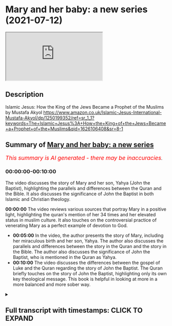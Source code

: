 # Mary and her baby: a new series (2021-07-12)

<iframe loading='lazy' allow='autoplay' src='https://www.youtube.com/embed/DPApumzcyf8'></iframe>

## Description

Islamic Jesus: How the King of the Jews Became a Prophet of the Muslims by Mustafa Akyol https://www.amazon.co.uk/Islamic-Jesus-International-Mustafa-Akyol/dp/1250199352/ref=sr_1_1?keywords=The+Islamic+Jesus%3A+How+the+King+of+the+Jews+Became+a+Prophet+of+the+Muslims&qid=1626106408&sr=8-1

## Summary of [Mary and her baby: a new series](https://www.youtube.com/watch?v=DPApumzcyf8)


*<span style="color:red; font-size:125%">This summary is AI generated - there may be inaccuracies</span>. [](/)*

### <a onclick="modifyYTiframeseektime('0')">00:00:00-00:10:00</a>

The video discusses the story of Mary and her son, Yahya (John the Baptist), highlighting the parallels and differences between the Quran and the Bible. It also discusses the significance of John the Baptist in both Islamic and Christian theology.

**<a onclick="modifyYTiframeseektime('0')">00:00:00</a>** The video reviews various sources that portray Mary in a positive light, highlighting the quran's mention of her 34 times and her elevated status in muslim culture. It also touches on the controversial practice of venerating Mary as a perfect example of devotion to God.
* **<a onclick="modifyYTiframeseektime('300')">00:05:00</a>** In the video, the author presents the story of Mary, including her miraculous birth and her son, Yahya. The author also discusses the parallels and differences between the story in the Quran and the story in the Bible. The author also discusses the significance of John the Baptist, who is mentioned in the Quran as Yahya.
* **<a onclick="modifyYTiframeseektime('600')">00:10:00</a>** The video discusses the differences between the gospel of Luke and the Quran regarding the story of John the Baptist. The Quran briefly touches on the story of John the Baptist, highlighting only its own key theological message. This book is helpful in looking at more in a more balanced and more sober way.

<details><summary><h2>Full transcript with timestamps: CLICK TO EXPAND</h2></summary>

<a onclick="modifyYTiframeseektime('1')">0:00:01</a> i thought it'd be interesting to  
<a onclick="modifyYTiframeseektime('3')">0:00:03</a> look at how mary the mother of jesus  
<a onclick="modifyYTiframeseektime('6')">0:00:06</a> is portrayed in the quran the new  
<a onclick="modifyYTiframeseektime('9')">0:00:09</a> testament  
<a onclick="modifyYTiframeseektime('10')">0:00:10</a> and the christian apocrypha look at me  
<a onclick="modifyYTiframeseektime('13')">0:00:13</a> looking at the relationship between them  
<a onclick="modifyYTiframeseektime('15')">0:00:15</a> and as a guide to this i want to refer  
<a onclick="modifyYTiframeseektime('18')">0:00:18</a> to the islamic jesus by  
<a onclick="modifyYTiframeseektime('20')">0:00:20</a> muslim who i once heard lecture at  
<a onclick="modifyYTiframeseektime('23')">0:00:23</a> sowes in london he's written this uh  
<a onclick="modifyYTiframeseektime('26')">0:00:26</a> fascinating book  
<a onclick="modifyYTiframeseektime('28')">0:00:28</a> he's particularly good at drawing on  
<a onclick="modifyYTiframeseektime('30')">0:00:30</a> obscure  
<a onclick="modifyYTiframeseektime('31')">0:00:31</a> historical texts to throw light on  
<a onclick="modifyYTiframeseektime('34')">0:00:34</a> passengers  
<a onclick="modifyYTiframeseektime('35')">0:00:35</a> uh in these different sources but  
<a onclick="modifyYTiframeseektime('37')">0:00:37</a> particularly um the quran he is a muslim  
<a onclick="modifyYTiframeseektime('39')">0:00:39</a> author himself the book's been  
<a onclick="modifyYTiframeseektime('41')">0:00:41</a> recommended by some quite  
<a onclick="modifyYTiframeseektime('43')">0:00:43</a> eminent scholars and he does draw on  
<a onclick="modifyYTiframeseektime('47')">0:00:47</a> some very solid recent scholarship and  
<a onclick="modifyYTiframeseektime('49')">0:00:49</a> he's particularly good in my view  
<a onclick="modifyYTiframeseektime('51')">0:00:51</a> on understanding early jewish  
<a onclick="modifyYTiframeseektime('53')">0:00:53</a> christianity as the  
<a onclick="modifyYTiframeseektime('55')">0:00:55</a> background and context for understanding  
<a onclick="modifyYTiframeseektime('58')">0:00:58</a> the crown  
<a onclick="modifyYTiframeseektime('59')">0:00:59</a> the kran's portrayal of jesus so  
<a onclick="modifyYTiframeseektime('62')">0:01:02</a> i want to do perhaps a series of videos  
<a onclick="modifyYTiframeseektime('65')">0:01:05</a> looking at various aspects of mary's  
<a onclick="modifyYTiframeseektime('68')">0:01:08</a> life  
<a onclick="modifyYTiframeseektime('69')">0:01:09</a> in those different sources and how those  
<a onclick="modifyYTiframeseektime('71')">0:01:11</a> sources interrelate to each other  
<a onclick="modifyYTiframeseektime('74')">0:01:14</a> um the first video i'm just going to be  
<a onclick="modifyYTiframeseektime('76')">0:01:16</a> looking um  
<a onclick="modifyYTiframeseektime('78')">0:01:18</a> at the koran's portrait  
<a onclick="modifyYTiframeseektime('81')">0:01:21</a> of the parents of mary and this chapter  
<a onclick="modifyYTiframeseektime('85')">0:01:25</a> is entitled  
<a onclick="modifyYTiframeseektime('86')">0:01:26</a> mary and her baby and it begins with a  
<a onclick="modifyYTiframeseektime('90')">0:01:30</a> quote from the quran  
<a onclick="modifyYTiframeseektime('91')">0:01:31</a> in english remember the one who guarded  
<a onclick="modifyYTiframeseektime('94')">0:01:34</a> her chastity  
<a onclick="modifyYTiframeseektime('96')">0:01:36</a> we breathed into her our spirit and made  
<a onclick="modifyYTiframeseektime('99')">0:01:39</a> her  
<a onclick="modifyYTiframeseektime('100')">0:01:40</a> and her son a sign for all people  
<a onclick="modifyYTiframeseektime('104')">0:01:44</a> that's the quran 21 31  
<a onclick="modifyYTiframeseektime('107')">0:01:47</a> and the chapter begins in the whole  
<a onclick="modifyYTiframeseektime('110')">0:01:50</a> quran  
<a onclick="modifyYTiframeseektime('111')">0:01:51</a> which has more than 6 000 verses there  
<a onclick="modifyYTiframeseektime('114')">0:01:54</a> is only one  
<a onclick="modifyYTiframeseektime('115')">0:01:55</a> woman mentioned by name there is even a  
<a onclick="modifyYTiframeseektime('118')">0:01:58</a> long chapter named  
<a onclick="modifyYTiframeseektime('120')">0:02:00</a> after her even more there is a longer  
<a onclick="modifyYTiframeseektime('123')">0:02:03</a> chapter named after her family  
<a onclick="modifyYTiframeseektime('126')">0:02:06</a> and yet that woman is not amina the  
<a onclick="modifyYTiframeseektime('128')">0:02:08</a> mother of the prophet muhammad  
<a onclick="modifyYTiframeseektime('130')">0:02:10</a> or khadija his first wife or fatima  
<a onclick="modifyYTiframeseektime('134')">0:02:14</a> his daughter as one could have expected  
<a onclick="modifyYTiframeseektime('137')">0:02:17</a> to see  
<a onclick="modifyYTiframeseektime('138')">0:02:18</a> she is rather mary the mother of jesus  
<a onclick="modifyYTiframeseektime('143')">0:02:23</a> mary is not just named repeatedly in the  
<a onclick="modifyYTiframeseektime('146')">0:02:26</a> muslim scripture  
<a onclick="modifyYTiframeseektime('147')">0:02:27</a> some 34 times compared to this  
<a onclick="modifyYTiframeseektime('150')">0:02:30</a> to 19 times in the new testament this is  
<a onclick="modifyYTiframeseektime('153')">0:02:33</a> very interesting  
<a onclick="modifyYTiframeseektime('154')">0:02:34</a> do christians realize that the quran  
<a onclick="modifyYTiframeseektime('156')">0:02:36</a> mentions mary  
<a onclick="modifyYTiframeseektime('158')">0:02:38</a> far more often than even the bible does  
<a onclick="modifyYTiframeseektime('162')">0:02:42</a> she is also in the quran exceptionally  
<a onclick="modifyYTiframeseektime('165')">0:02:45</a> praised  
<a onclick="modifyYTiframeseektime('166')">0:02:46</a> god has chosen you and purified you  
<a onclick="modifyYTiframeseektime('169')">0:02:49</a> angels  
<a onclick="modifyYTiframeseektime('170')">0:02:50</a> tell mary in the quran he has chosen you  
<a onclick="modifyYTiframeseektime('173')">0:02:53</a> over all other women  
<a onclick="modifyYTiframeseektime('176')">0:02:56</a> consequently mary has become respected  
<a onclick="modifyYTiframeseektime('179')">0:02:59</a> in all muslim cultures as her arabic  
<a onclick="modifyYTiframeseektime('182')">0:03:02</a> name  
<a onclick="modifyYTiframeseektime('183')">0:03:03</a> miriam has been given to countless baby  
<a onclick="modifyYTiframeseektime('186')">0:03:06</a> girls  
<a onclick="modifyYTiframeseektime('187')">0:03:07</a> there are shrines in her name in the  
<a onclick="modifyYTiframeseektime('189')">0:03:09</a> middle east which are visited  
<a onclick="modifyYTiframeseektime('191')">0:03:11</a> by not just christians but also muslims  
<a onclick="modifyYTiframeseektime('195')">0:03:15</a> among the sufis the mystics of islam  
<a onclick="modifyYTiframeseektime('198')">0:03:18</a> mary has enjoyed an even deeper  
<a onclick="modifyYTiframeseektime('200')">0:03:20</a> adoration  
<a onclick="modifyYTiframeseektime('202')">0:03:22</a> as a perfect example of devotion to god  
<a onclick="modifyYTiframeseektime('206')">0:03:26</a> that practice of course is quite  
<a onclick="modifyYTiframeseektime('208')">0:03:28</a> controversial in some questions  
<a onclick="modifyYTiframeseektime('210')">0:03:30</a> in the 20th century a group of sufis  
<a onclick="modifyYTiframeseektime('213')">0:03:33</a> even established an order named  
<a onclick="modifyYTiframeseektime('216')">0:03:36</a> meriyamiya  
<a onclick="modifyYTiframeseektime('218')">0:03:38</a> or the followers of mary whose members  
<a onclick="modifyYTiframeseektime('221')">0:03:41</a> include  
<a onclick="modifyYTiframeseektime('222')">0:03:42</a> some prominent american academics such  
<a onclick="modifyYTiframeseektime('224')">0:03:44</a> as the iranian born  
<a onclick="modifyYTiframeseektime('226')">0:03:46</a> philosopher syed hussein nasser  
<a onclick="modifyYTiframeseektime('230')">0:03:50</a> even mary as she appears in christian  
<a onclick="modifyYTiframeseektime('233')">0:03:53</a> texts  
<a onclick="modifyYTiframeseektime('234')">0:03:54</a> and contexts has received muslim  
<a onclick="modifyYTiframeseektime('237')">0:03:57</a> respect legend has it that when the  
<a onclick="modifyYTiframeseektime('240')">0:04:00</a> prophet muhammad smashed  
<a onclick="modifyYTiframeseektime('242')">0:04:02</a> the hundreds of idols in the kaaba in  
<a onclick="modifyYTiframeseektime('245')">0:04:05</a> the year  
<a onclick="modifyYTiframeseektime('245')">0:04:05</a> 630 toward the end of his life  
<a onclick="modifyYTiframeseektime('249')">0:04:09</a> he spared only the frescoes of jesus and  
<a onclick="modifyYTiframeseektime('252')">0:04:12</a> mary in 1187  
<a onclick="modifyYTiframeseektime('256')">0:04:16</a> when the muslim ruler salah hiding  
<a onclick="modifyYTiframeseektime('258')">0:04:18</a> re-conquered jerusalem  
<a onclick="modifyYTiframeseektime('260')">0:04:20</a> he destroyed the churches built in the  
<a onclick="modifyYTiframeseektime('263')">0:04:23</a> city by  
<a onclick="modifyYTiframeseektime('264')">0:04:24</a> crusaders i.e the invaders  
<a onclick="modifyYTiframeseektime('267')">0:04:27</a> not those built by the eastern  
<a onclick="modifyYTiframeseektime('269')">0:04:29</a> christians  
<a onclick="modifyYTiframeseektime('270')">0:04:30</a> with whom he had no problem these were  
<a onclick="modifyYTiframeseektime('272')">0:04:32</a> the original  
<a onclick="modifyYTiframeseektime('273')">0:04:33</a> christians of the area of course but he  
<a onclick="modifyYTiframeseektime('276')">0:04:36</a> still  
<a onclick="modifyYTiframeseektime('276')">0:04:36</a> spared a crusader relic the church of  
<a onclick="modifyYTiframeseektime('280')">0:04:40</a> saint anne which was believed to be the  
<a onclick="modifyYTiframeseektime('283')">0:04:43</a> childhood home of  
<a onclick="modifyYTiframeseektime('284')">0:04:44</a> mary and then he quotes the preservation  
<a onclick="modifyYTiframeseektime('288')">0:04:48</a> of this church  
<a onclick="modifyYTiframeseektime('289')">0:04:49</a> demonstrates the islamic devotion to  
<a onclick="modifyYTiframeseektime('292')">0:04:52</a> mary  
<a onclick="modifyYTiframeseektime('293')">0:04:53</a> a catholic source appreciatively notes  
<a onclick="modifyYTiframeseektime('296')">0:04:56</a> as the muslims great reverence for our  
<a onclick="modifyYTiframeseektime('298')">0:04:58</a> lady  
<a onclick="modifyYTiframeseektime('299')">0:04:59</a> precluded them from destroying her  
<a onclick="modifyYTiframeseektime('302')">0:05:02</a> birthplace  
<a onclick="modifyYTiframeseektime('303')">0:05:03</a> this is a catholic speaking of highly of  
<a onclick="modifyYTiframeseektime('306')">0:05:06</a> muslims  
<a onclick="modifyYTiframeseektime('307')">0:05:07</a> the quranic story of mary which is  
<a onclick="modifyYTiframeseektime('310')">0:05:10</a> impressively detailed for a scripture  
<a onclick="modifyYTiframeseektime('313')">0:05:13</a> whose main focus is elsewhere and of  
<a onclick="modifyYTiframeseektime('315')">0:05:15</a> course the quran is not about jesus and  
<a onclick="modifyYTiframeseektime('317')">0:05:17</a> mary it's about  
<a onclick="modifyYTiframeseektime('318')">0:05:18</a> other much more transcendent matters the  
<a onclick="modifyYTiframeseektime('320')">0:05:20</a> chronic story of mary is placed in two  
<a onclick="modifyYTiframeseektime('323')">0:05:23</a> separate chapters the chapter mary  
<a onclick="modifyYTiframeseektime('326')">0:05:26</a> which is accepted to be meccan in other  
<a onclick="modifyYTiframeseektime('329')">0:05:29</a> words it's revealed in mecca  
<a onclick="modifyYTiframeseektime('331')">0:05:31</a> and thus relatively earlier and the  
<a onclick="modifyYTiframeseektime('334')">0:05:34</a> chapter  
<a onclick="modifyYTiframeseektime('334')">0:05:34</a> family of imran which is accepted to be  
<a onclick="modifyYTiframeseektime('338')">0:05:38</a> a medinan so it's revealed in medina  
<a onclick="modifyYTiframeseektime('340')">0:05:40</a> perhaps  
<a onclick="modifyYTiframeseektime('341')">0:05:41</a> later on there are parallels between the  
<a onclick="modifyYTiframeseektime('344')">0:05:44</a> mary accounts in these two chapters  
<a onclick="modifyYTiframeseektime('347')">0:05:47</a> but also some differences moreover  
<a onclick="modifyYTiframeseektime('350')">0:05:50</a> there are both parallels and differences  
<a onclick="modifyYTiframeseektime('353')">0:05:53</a> between them  
<a onclick="modifyYTiframeseektime('354')">0:05:54</a> and the new testament and the christian  
<a onclick="modifyYTiframeseektime('356')">0:05:56</a> apocrypha  
<a onclick="modifyYTiframeseektime('358')">0:05:58</a> now the author of this book does go into  
<a onclick="modifyYTiframeseektime('360')">0:06:00</a> some detail of the  
<a onclick="modifyYTiframeseektime('361')">0:06:01</a> alleged sources that the quran uses  
<a onclick="modifyYTiframeseektime('365')">0:06:05</a> about the life of mary and her son  
<a onclick="modifyYTiframeseektime('368')">0:06:08</a> and uh in subsequent videos we'll look  
<a onclick="modifyYTiframeseektime('370')">0:06:10</a> at that in more detail  
<a onclick="modifyYTiframeseektime('372')">0:06:12</a> but i'm not going to anticipate that at  
<a onclick="modifyYTiframeseektime('374')">0:06:14</a> the moment  
<a onclick="modifyYTiframeseektime('375')">0:06:15</a> so he carries on let's begin with the  
<a onclick="modifyYTiframeseektime('377')">0:06:17</a> chapter mary  
<a onclick="modifyYTiframeseektime('378')">0:06:18</a> which begins which presents a storyline  
<a onclick="modifyYTiframeseektime('381')">0:06:21</a> that largely resembles the beginning  
<a onclick="modifyYTiframeseektime('383')">0:06:23</a> of the gospel of luke the plot begins  
<a onclick="modifyYTiframeseektime('387')">0:06:27</a> with  
<a onclick="modifyYTiframeseektime('388')">0:06:28</a> an account of your lord's grace towards  
<a onclick="modifyYTiframeseektime('390')">0:06:30</a> his servant  
<a onclick="modifyYTiframeseektime('392')">0:06:32</a> zechariah we meet him  
<a onclick="modifyYTiframeseektime('395')">0:06:35</a> whose name is zechariah in arabic  
<a onclick="modifyYTiframeseektime('397')">0:06:37</a> without  
<a onclick="modifyYTiframeseektime('398')">0:06:38</a> any introduction without any explanation  
<a onclick="modifyYTiframeseektime('402')">0:06:42</a> but we are still drawn into his story  
<a onclick="modifyYTiframeseektime('404')">0:06:44</a> when we learn about the secret prayer he  
<a onclick="modifyYTiframeseektime('406')">0:06:46</a> gave to god  
<a onclick="modifyYTiframeseektime('408')">0:06:48</a> quote from macron when he called to his  
<a onclick="modifyYTiframeseektime('410')">0:06:50</a> lord secretly  
<a onclick="modifyYTiframeseektime('412')">0:06:52</a> saying lord my bones have weakened and  
<a onclick="modifyYTiframeseektime('415')">0:06:55</a> my hair is  
<a onclick="modifyYTiframeseektime('416')">0:06:56</a> ashen gray but never lord have i  
<a onclick="modifyYTiframeseektime('419')">0:06:59</a> ever prayed to you in vain  
<a onclick="modifyYTiframeseektime('422')">0:07:02</a> i fear what my kinsmen will do when i am  
<a onclick="modifyYTiframeseektime('425')">0:07:05</a> gone  
<a onclick="modifyYTiframeseektime('426')">0:07:06</a> for my wife is barron so grant me a  
<a onclick="modifyYTiframeseektime('429')">0:07:09</a> successor  
<a onclick="modifyYTiframeseektime('431')">0:07:11</a> a gift from you to be my heir  
<a onclick="modifyYTiframeseektime('434')">0:07:14</a> and the heir of the family jacob  
<a onclick="modifyYTiframeseektime('437')">0:07:17</a> lord make me well pleased with you  
<a onclick="modifyYTiframeseektime('442')">0:07:22</a> in return to zechariah's surprise  
<a onclick="modifyYTiframeseektime('445')">0:07:25</a> god answers his prayers and heralds him  
<a onclick="modifyYTiframeseektime('449')">0:07:29</a> a blessed son the crown  
<a onclick="modifyYTiframeseektime('452')">0:07:32</a> says oh zechariah surely  
<a onclick="modifyYTiframeseektime('455')">0:07:35</a> we give you good news of a boy whose  
<a onclick="modifyYTiframeseektime('458')">0:07:38</a> name shall be yahya  
<a onclick="modifyYTiframeseektime('460')">0:07:40</a> that's y-a-h-y-a we have not made him  
<a onclick="modifyYTiframeseektime('464')">0:07:44</a> we have not made before anyone his equal  
<a onclick="modifyYTiframeseektime('468')">0:07:48</a> he said oh my lord when shall i have a  
<a onclick="modifyYTiframeseektime('472')">0:07:52</a> son  
<a onclick="modifyYTiframeseektime('472')">0:07:52</a> and my wife is barren and i myself have  
<a onclick="modifyYTiframeseektime('476')">0:07:56</a> reached indeed the extreme  
<a onclick="modifyYTiframeseektime('478')">0:07:58</a> degree of old age he said  
<a onclick="modifyYTiframeseektime('482')">0:08:02</a> so shall it be your lord says  
<a onclick="modifyYTiframeseektime('485')">0:08:05</a> it is easy for me and indeed i  
<a onclick="modifyYTiframeseektime('488')">0:08:08</a> created you before when you were nothing  
<a onclick="modifyYTiframeseektime('492')">0:08:12</a> end quote the son promised to zechariah  
<a onclick="modifyYTiframeseektime('496')">0:08:16</a> is john the baptist of course  
<a onclick="modifyYTiframeseektime('498')">0:08:18</a> who is named in the quran as yahya the  
<a onclick="modifyYTiframeseektime('501')">0:08:21</a> word  
<a onclick="modifyYTiframeseektime('502')">0:08:22</a> seems to be a derivative of the syriac  
<a onclick="modifyYTiframeseektime('504')">0:08:24</a> name  
<a onclick="modifyYTiframeseektime('505')">0:08:25</a> johanna johanna since zechariah  
<a onclick="modifyYTiframeseektime('509')">0:08:29</a> is still surprised by the news of this  
<a onclick="modifyYTiframeseektime('511')">0:08:31</a> baby boy  
<a onclick="modifyYTiframeseektime('512')">0:08:32</a> he asked god my lord give me  
<a onclick="modifyYTiframeseektime('515')">0:08:35</a> a sign god says your sign shall be  
<a onclick="modifyYTiframeseektime('520')">0:08:40</a> not to speak to people for three nights  
<a onclick="modifyYTiframeseektime('522')">0:08:42</a> despite the fact  
<a onclick="modifyYTiframeseektime('524')">0:08:44</a> that you are perfectly able to  
<a onclick="modifyYTiframeseektime('527')">0:08:47</a> notably the gospel of luke also notes  
<a onclick="modifyYTiframeseektime('530')">0:08:50</a> this detail reporting that zechariah was  
<a onclick="modifyYTiframeseektime('533')">0:08:53</a> told  
<a onclick="modifyYTiframeseektime('534')">0:08:54</a> thou shalt be silent and not able to  
<a onclick="modifyYTiframeseektime('537')">0:08:57</a> speak  
<a onclick="modifyYTiframeseektime('538')">0:08:58</a> but it's the quran which specifies the  
<a onclick="modifyYTiframeseektime('541')">0:09:01</a> period  
<a onclick="modifyYTiframeseektime('541')">0:09:01</a> as for three days  
<a onclick="modifyYTiframeseektime('545')">0:09:05</a> angels also call on zachariah telling  
<a onclick="modifyYTiframeseektime('548')">0:09:08</a> him that his baby boy  
<a onclick="modifyYTiframeseektime('549')">0:09:09</a> will be no ordinary son but will precede  
<a onclick="modifyYTiframeseektime('553')">0:09:13</a> someone even more extraordinary quote  
<a onclick="modifyYTiframeseektime('557')">0:09:17</a> god gives you news of john confirming  
<a onclick="modifyYTiframeseektime('560')">0:09:20</a> a word from god he will be noble  
<a onclick="modifyYTiframeseektime('564')">0:09:24</a> and chaste a prophet one of the  
<a onclick="modifyYTiframeseektime('567')">0:09:27</a> righteous  
<a onclick="modifyYTiframeseektime('568')">0:09:28</a> unquote the noteworthy term here  
<a onclick="modifyYTiframeseektime('571')">0:09:31</a> word from god is used for none other  
<a onclick="modifyYTiframeseektime('575')">0:09:35</a> than jesus  
<a onclick="modifyYTiframeseektime('577')">0:09:37</a> for john the quran also notes the  
<a onclick="modifyYTiframeseektime('580')">0:09:40</a> following  
<a onclick="modifyYTiframeseektime('580')">0:09:40</a> quote we said john hold on to the  
<a onclick="modifyYTiframeseektime('584')">0:09:44</a> scripture  
<a onclick="modifyYTiframeseektime('585')">0:09:45</a> firmly while he was still a boy we  
<a onclick="modifyYTiframeseektime('588')">0:09:48</a> granted him wisdom  
<a onclick="modifyYTiframeseektime('590')">0:09:50</a> tenderness from us and purity  
<a onclick="modifyYTiframeseektime('593')">0:09:53</a> he was devout kind to parents not  
<a onclick="modifyYTiframeseektime('596')">0:09:56</a> domineering or rebellious peace was  
<a onclick="modifyYTiframeseektime('600')">0:10:00</a> on him the day he was born the day he  
<a onclick="modifyYTiframeseektime('603')">0:10:03</a> died and it will be on him  
<a onclick="modifyYTiframeseektime('605')">0:10:05</a> the day he has raised to life again  
<a onclick="modifyYTiframeseektime('609')">0:10:09</a> end quote the scripture here  
<a onclick="modifyYTiframeseektime('612')">0:10:12</a> the emphasis here that john the baptist  
<a onclick="modifyYTiframeseektime('615')">0:10:15</a> held on to the scripture firmly fits  
<a onclick="modifyYTiframeseektime('618')">0:10:18</a> the doctrinal line of both jewish  
<a onclick="modifyYTiframeseektime('621')">0:10:21</a> christianity  
<a onclick="modifyYTiframeseektime('622')">0:10:22</a> and islam that there is a chain of  
<a onclick="modifyYTiframeseektime('625')">0:10:25</a> prophets whose primary mission  
<a onclick="modifyYTiframeseektime('627')">0:10:27</a> is to uphold the revealed word of god  
<a onclick="modifyYTiframeseektime('632')">0:10:32</a> meanwhile the quranic emphasis on john  
<a onclick="modifyYTiframeseektime('635')">0:10:35</a> being  
<a onclick="modifyYTiframeseektime('635')">0:10:35</a> chaste seems to resonate with the note  
<a onclick="modifyYTiframeseektime('638')">0:10:38</a> in the gospel of  
<a onclick="modifyYTiframeseektime('639')">0:10:39</a> luke that john drank no wine  
<a onclick="modifyYTiframeseektime('642')">0:10:42</a> nor strong drink  
<a onclick="modifyYTiframeseektime('646')">0:10:46</a> that is all that we learn from the quran  
<a onclick="modifyYTiframeseektime('648')">0:10:48</a> about john the baptist  
<a onclick="modifyYTiframeseektime('650')">0:10:50</a> actually he is not called the baptist as  
<a onclick="modifyYTiframeseektime('652')">0:10:52</a> the concept of baptism  
<a onclick="modifyYTiframeseektime('654')">0:10:54</a> never occurs in the quran  
<a onclick="modifyYTiframeseektime('657')">0:10:57</a> neither do we learn from the quran about  
<a onclick="modifyYTiframeseektime('659')">0:10:59</a> john's encounter with jesus  
<a onclick="modifyYTiframeseektime('661')">0:11:01</a> or his execution by herod  
<a onclick="modifyYTiframeseektime('664')">0:11:04</a> as is the case with most old testament  
<a onclick="modifyYTiframeseektime('667')">0:11:07</a> figures  
<a onclick="modifyYTiframeseektime('668')">0:11:08</a> such as elijah and job the quran  
<a onclick="modifyYTiframeseektime('671')">0:11:11</a> briefly touches on the story of john the  
<a onclick="modifyYTiframeseektime('673')">0:11:13</a> baptist  
<a onclick="modifyYTiframeseektime('674')">0:11:14</a> and highlights only its own key  
<a onclick="modifyYTiframeseektime('677')">0:11:17</a> theological  
<a onclick="modifyYTiframeseektime('678')">0:11:18</a> message there has been a chain of  
<a onclick="modifyYTiframeseektime('681')">0:11:21</a> prophets  
<a onclick="modifyYTiframeseektime('682')">0:11:22</a> from time immemorial who all proclaimed  
<a onclick="modifyYTiframeseektime('686')">0:11:26</a> the same monotheistic message  
<a onclick="modifyYTiframeseektime('690')">0:11:30</a> now i'm going to end the video here the  
<a onclick="modifyYTiframeseektime('693')">0:11:33</a> next one  
<a onclick="modifyYTiframeseektime('694')">0:11:34</a> will be discussing mary's pre-gospel  
<a onclick="modifyYTiframeseektime('698')">0:11:38</a> so this is now looking at the christian  
<a onclick="modifyYTiframeseektime('701')">0:11:41</a> apocrypha  
<a onclick="modifyYTiframeseektime('702')">0:11:42</a> in some detail the proto-evangelium as  
<a onclick="modifyYTiframeseektime('705')">0:11:45</a> it's known  
<a onclick="modifyYTiframeseektime('705')">0:11:45</a> and that and what light that throws on  
<a onclick="modifyYTiframeseektime('708')">0:11:48</a> the quran  
<a onclick="modifyYTiframeseektime('709')">0:11:49</a> new testament and islam so i hope  
<a onclick="modifyYTiframeseektime('712')">0:11:52</a> i find this particularly interesting um  
<a onclick="modifyYTiframeseektime('715')">0:11:55</a> because it throws so much light on the  
<a onclick="modifyYTiframeseektime('716')">0:11:56</a> three different religions and how  
<a onclick="modifyYTiframeseektime('718')">0:11:58</a> the different scriptures and sources and  
<a onclick="modifyYTiframeseektime('720')">0:12:00</a> texts relate to each other  
<a onclick="modifyYTiframeseektime('722')">0:12:02</a> and uh much polemical um work has been  
<a onclick="modifyYTiframeseektime('726')">0:12:06</a> done against islam because of these  
<a onclick="modifyYTiframeseektime('727')">0:12:07</a> issues  
<a onclick="modifyYTiframeseektime('728')">0:12:08</a> so this book is helpful i think in in  
<a onclick="modifyYTiframeseektime('731')">0:12:11</a> perhaps looking at more  
<a onclick="modifyYTiframeseektime('732')">0:12:12</a> in a more balanced and more sober way  
<a onclick="modifyYTiframeseektime('734')">0:12:14</a> anyway  
<a onclick="modifyYTiframeseektime('735')">0:12:15</a> till next time  

</details>
